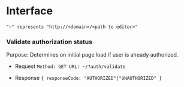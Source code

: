 # Interface

`"~" represents "http://<domain>/<path to editor>"`

### Validate authorization status

Purpose: Determines on initial page load if user is already authorized.

* Request
`
Method: GET
URL: ~/?auth/validate
`

* Response
`
	{
		responseCode: "AUTHORIZED"|"UNAUTHORIZED"
	}
`
